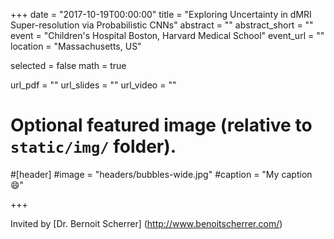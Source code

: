 
+++
date = "2017-10-19T00:00:00"
title = "Exploring Uncertainty in dMRI Super-resolution via Probabilistic CNNs"
abstract = ""
abstract_short = ""
event = "Children's Hospital Boston, Harvard Medical School"
event_url = ""
location = "Massachusetts, US"

selected = false
math = true

url_pdf = ""
url_slides = ""
url_video = ""

# Optional featured image (relative to `static/img/` folder).
#[header]
#image = "headers/bubbles-wide.jpg"
#caption = "My caption :smile:"

+++

Invited by [Dr. Bernoit Scherrer] (http://www.benoitscherrer.com/) 

